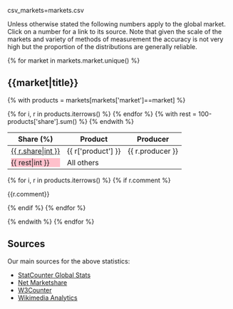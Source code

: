 csv_markets=markets.csv

Unless otherwise stated the following numbers apply to the global market.
Click on a number for a link to its source. Note that given the scale
of the markets and variety of methods of measurement the accuracy is not
very high but the proportion of the distributions are generally reliable.

{% for market in markets.market.unique() %}
## {{market|title}}

{% with products = markets[markets['market']==market] %}
<table class="table is-striped is-narrow">
<thead>
<tr>
<th>Share (%)</th>
<th>Product</th>
<th>Producer</th>
</tr>
</thead>
<tbody>
{% for i, r in products.iterrows() %}
<tr>
<td class="market-share"><div style="width:{{r.share|int}}%;">
<a href="{{r.source}}" target="_blank" title="See source">{{ r.share|int }}</a>
</div></td>
<td>{{ r['product'] }}</td>
<td>{{ r.producer }}</td>
</tr>
{% endfor %}
{% with rest = 100-products['share'].sum() %}
<tr>
<td class="market-share"><div style="width:{{rest|int}}%;background-color:pink;">{{ rest|int }}</div></td>
<td>All others</td>
<td></td>
</tr>
{% endwith %}
</tbody>
</table>

{% for i, r in products.iterrows() %}
{% if r.comment %}
<p>{{r.comment}}</p>
{% endif %}
{% endfor %}

{% endwith %}
{% endfor %}

## Sources

Our main sources for the above statistics:

* [StatCounter Global Stats](//gs.statcounter.com)
* [Net Marketshare](//netmarketshare.com)
* [W3Counter](//www.w3counter.com/globalstats.php)
* [Wikimedia Analytics](//analytics.wikimedia.org/dashboards/browsers/#all-sites-by-os)
